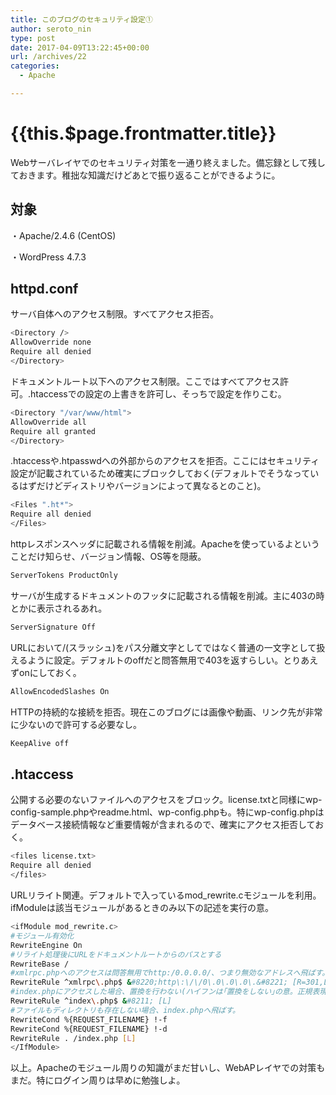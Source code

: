 ```yaml
---
title: このブログのセキュリティ設定①
author: seroto_nin
type: post
date: 2017-04-09T13:22:45+00:00
url: /archives/22
categories:
  - Apache

---
```

# {{this.$page.frontmatter.title}}

Webサーバレイヤでのセキュリティ対策を一通り終えました。備忘録として残しておきます。稚拙な知識だけどあとで振り返ることができるように。

## **対象**

・Apache/2.4.6 (CentOS)

・WordPress 4.7.3

<!--more-->

## **httpd.conf**

サーバ自体へのアクセス制限。すべてアクセス拒否。

```bash
<Directory />
AllowOverride none
Require all denied
</Directory>
```

ドキュメントルート以下へのアクセス制限。ここではすべてアクセス許可。.htaccessでの設定の上書きを許可し、そっちで設定を作りこむ。

```bash
<Directory "/var/www/html">
AllowOverride all
Require all granted
</Directory>
```

.htaccessや.htpasswdへの外部からのアクセスを拒否。ここにはセキュリティ設定が記載されているため確実にブロックしておく(デフォルトでそうなっているはずだけどディストリやバージョンによって異なるとのこと)。

```bash
<Files ".ht*">
Require all denied
</Files>
```

httpレスポンスヘッダに記載される情報を削減。Apacheを使っているよということだけ知らせ、バージョン情報、OS等を隠蔽。

```bash
ServerTokens ProductOnly
```

サーバが生成するドキュメントのフッタに記載される情報を削減。主に403の時とかに表示されるあれ。

```bash
ServerSignature Off
```

URLにおいて/(スラッシュ)をパス分離文字としてではなく普通の一文字として扱えるように設定。デフォルトのoffだと問答無用で403を返すらしい。とりあえずonにしておく。

```bash
AllowEncodedSlashes On
```

HTTPの持続的な接続を拒否。現在このブログには画像や動画、リンク先が非常に少ないので許可する必要なし。

```bash
KeepAlive off
```

## **.htaccess**

公開する必要のないファイルへのアクセスをブロック。license.txtと同様にwp-config-sample.phpやreadme.html、wp-config.phpも。特にwp-config.phpはデータベース接続情報など重要情報が含まれるので、確実にアクセス拒否しておく。

```bash
<files license.txt>
Require all denied
</files>
```

URLリライト関連。デフォルトで入っているmod_rewrite.cモジュールを利用。ifModuleは該当モジュールがあるときのみ以下の記述を実行の意。

```bash
<ifModule mod_rewrite.c>
#モジュール有効化
RewriteEngine On
#リライト処理後にURLをドキュメントルートからのパスとする
RewriteBase /
#xmlrpc.phpへのアクセスは問答無用でhttp:/0.0.0.0/、つまり無効なアドレスへ飛ばす。ここへのPOSTメソッド連投によるDDos攻撃が多いらしいので。
RewriteRule ^xmlrpc\.php$ &#8220;http\:\/\/0\.0\.0\.0\.&#8221; [R=301,L]
#index.phpにアクセスした場合、置換を行わない(ハイフンは｢置換をしない｣の意。正規表現ではなくApache独自の構文らしい)。
RewriteRule ^index\.php$ &#8211; [L]
#ファイルもディレクトリも存在しない場合、index.phpへ飛ばす。
RewriteCond %{REQUEST_FILENAME} !-f
RewriteCond %{REQUEST_FILENAME} !-d
RewriteRule . /index.php [L]
</IfModule>
```

以上。Apacheのモジュール周りの知識がまだ甘いし、WebAPレイヤでの対策もまだ。特にログイン周りは早めに勉強しよ。
